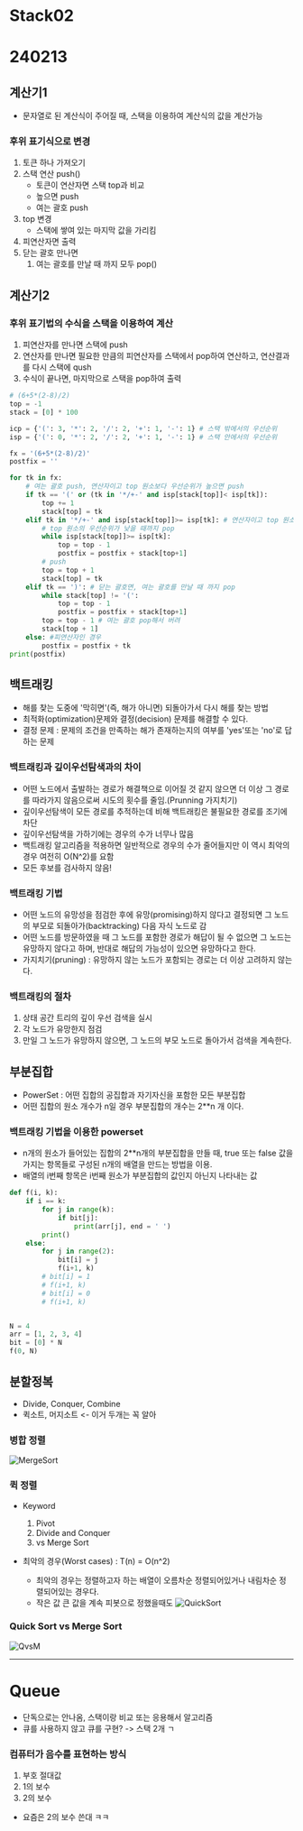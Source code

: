 # Stack02
# 240213

## 계산기1
- 문자열로 된 계산식이 주어질 때, 스택을 이용하여 계산식의 값을 계산가능
### 후위 표기식으로 변경
1. 토큰 하나 가져오기
1. 스택 연산 push()
    - 토큰이 연산자면 스택 top과 비교
    - 높으면 push
    - 여는 괄호 push
1. top 변경
    - 스택에 쌓여 있는 마지막 값을 가리킴
1. 피연산자면 출력
1. 닫는 괄호 만나면
    1. 여는 괄호를 만날 때 까지 모두 pop()

## 계산기2
### 후위 표기법의 수식을 스택을 이용하여 계산
1. 피연산자를 만나면 스택에 push
1. 연산자를 만나면 필요한 만큼의 피연산자를 스택에서 pop하여 연산하고, 연산결과를 다시 스택에 qush
1. 수식이 끝나면, 마지막으로 스택을 pop하여 출력

```python
# (6+5*(2-8)/2)
top = -1
stack = [0] * 100

icp = {'(': 3, '*': 2, '/': 2, '+': 1, '-': 1} # 스택 밖에서의 우선순위
isp = {'(': 0, '*': 2, '/': 2, '+': 1, '-': 1} # 스택 안에서의 우선순위

fx = '(6+5*(2-8)/2)'
postfix = ''

for tk in fx:
    # 여는 괄호 push, 연산자이고 top 원소보다 우선순위가 높으면 push
    if tk == '(' or (tk in '*/+-' and isp[stack[top]]< isp[tk]):
        top += 1
        stack[top] = tk
    elif tk in '*/+-' and isp[stack[top]]>= isp[tk]: # 연산자이고 top 원소보다 우선순위가 높지 않으면
        # top 원소의 우선순위가 낮을 때까지 pop
        while isp[stack[top]]>= isp[tk]:
            top = top - 1
            postfix = postfix + stack[top+1]
        # push
        top = top + 1
        stack[top] = tk
    elif tk == ')': # 닫는 괄호면, 여는 괄호를 만날 때 까지 pop
        while stack[top] != '(':
            top = top - 1
            postfix = postfix + stack[top+1]
        top = top - 1 # 여는 괄호 pop해서 버려
        stack[top + 1]
    else: #피연산자인 경우
        postfix = postfix + tk
print(postfix)
```

## 백트래킹
- 해를 찾는 도중에 '막히면'(즉, 해가 아니면) 되돌아가서 다시 해를 찾는 방법
- 최적화(optimization)문제와 결정(decision) 문제를 해결할 수 있다.
- 결정 문제 : 문제의 조건을 만족하는 해가 존재하는지의 여부를 'yes'또는 'no'로 답하는 문제

### 백트래킹과 깊이우선탐색과의 차이
- 어떤 노드에서 출발하는 경로가 해결책으로 이어질 것 같지 않으면 더 이상 그 경로를 따라가지 않음으로써 시도의 횟수를 줄임.(Prunning 가지치기)
- 깊이우선탐색이 모든 경로를 추적하는데 비해 백트래킹은 불필요한 경로를 조기에 차단
- 깊이우선탐색을 가하기에는 경우의 수가 너무나 많음
- 백트래킹 알고리즘을 적용하면 일반적으로 경우의 수가 줄어들지만 이 역시 최악의 경우 여전히 O(N^2)를 요함
- 모든 후보를 검사하지 않음!

### 백트래킹 기법
- 어떤 노드의 유망성을 점검한 후에 유망(promising)하지 않다고 결정되면 그 노드의 부모로 되돌아가(backtracking) 다음 자식 노드로 감
- 어떤 노드를 방문하였을 때 그 노드를 포함한 경로가 해답이 될 수 없으면 그 노드는 유망하지 않다고 하며, 반대로 해답의 가능성이 있으면 유망하다고 한다.
- 가지치기(pruning) : 유망하지 않는 노드가 포함되는 경로는 더 이상 고려하지 않는다.

### 백트래킹의 절차
1. 상태 공간 트리의 깊이 우선 검색을 실시
2. 각 노드가 유망한지 점검
3. 만일 그 노드가 유망하지 않으면, 그 노드의 부모 노드로 돌아가서 검색을 계속한다.

## 부분집합
- PowerSet : 어떤 집합의 공집합과 자기자신을 포함한 모든 부분집합
- 어떤 집합의 원소 개수가 n일 경우 부분집합의 개수는 2**n 개 이다.
### 백트래킹 기법을 이용한 powerset
- n개의 원소가 들어있는 집합의 2**n개의 부분집합을 만들 때, true 또는 false 값을 가지는 항목들로 구성된 n개의 배열을 만드는 방법을 이용.
- 배열의 i번째 항목은 i번째 원소가 부분집합의 값인지 아닌지 나타내는 값

```python
def f(i, k):
    if i == k:
        for j in range(k):
            if bit[j]:
                print(arr[j], end = ' ')
        print()
    else:
        for j in range(2):
            bit[i] = j
            f(i+1, k)
        # bit[i] = 1
        # f(i+1, k)
        # bit[i] = 0
        # f(i+1, k)


N = 4
arr = [1, 2, 3, 4]
bit = [0] * N
f(0, N)
```


## 분할정복
- Divide, Conquer, Combine
- 퀵소트, 머지소트 <- 이거 두개는 꼭 알아
### 병합 정렬
![MergeSort](https://github.com/daegi0923/daegi0923/assets/156268579/e1da1b28-d2cc-4afb-a662-8ec6b090e1e7)

### 퀵 정렬
- Keyword
    1. Pivot
    1. Divide and Conquer
    1. vs Merge Sort

- 최악의 경우(Worst cases) : T(n) = O(n^2)
    - 최악의 경우는 정렬하고자 하는 배열이 오름차순 정렬되어있거나 내림차순 정렬되어있는 경우다.
    - 작은 값 큰 값을 계속 피봇으로 정했을때도 
![QuickSort](https://github.com/daegi0923/daegi0923/assets/156268579/54a16df6-e72f-4aa6-ba5b-df4e6d00f5e1)

### Quick Sort vs Merge Sort
![QvsM](https://github.com/daegi0923/daegi0923/assets/156268579/37fa3e14-1828-4e47-9c50-193ca8a2ac62)

---
# Queue
- 단독으로는 안나옴, 스택이랑 비교 또는 응용해서 알고리즘
- 큐를 사용하지 않고 큐를 구현? -> 스택 2개 ㄱ

### 컴퓨터가 음수를 표현하는 방식
1. 부호 절대값
1. 1의 보수
1. 2의 보수
- 요즘은 2의 보수 쓴대 ㅋㅋ